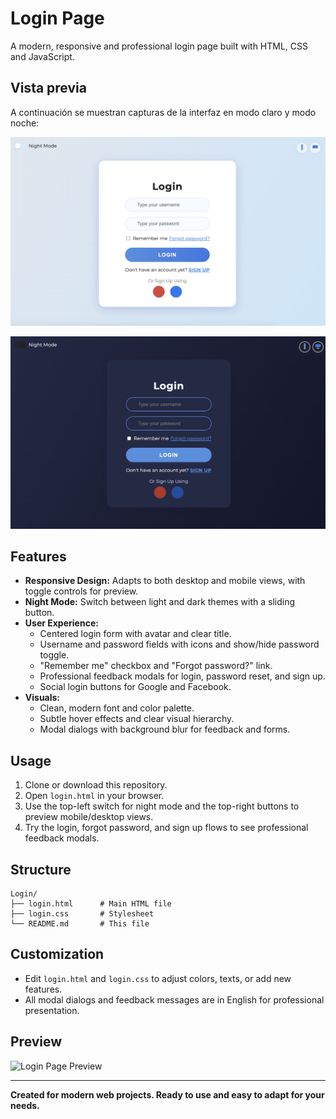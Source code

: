 # Login Page

A modern, responsive and professional login page built with HTML, CSS and JavaScript.

## Vista previa

A continuación se muestran capturas de la interfaz en modo claro y modo noche:

![Vista modo claro](views/view.png)

![Vista modo noche](views/viewNight.png)

## Features

- **Responsive Design:** Adapts to both desktop and mobile views, with toggle controls for preview.
- **Night Mode:** Switch between light and dark themes with a sliding button.
- **User Experience:**
  - Centered login form with avatar and clear title.
  - Username and password fields with icons and show/hide password toggle.
  - "Remember me" checkbox and "Forgot password?" link.
  - Professional feedback modals for login, password reset, and sign up.
  - Social login buttons for Google and Facebook.
- **Visuals:**
  - Clean, modern font and color palette.
  - Subtle hover effects and clear visual hierarchy.
  - Modal dialogs with background blur for feedback and forms.

## Usage

1. Clone or download this repository.
2. Open `login.html` in your browser.
3. Use the top-left switch for night mode and the top-right buttons to preview mobile/desktop views.
4. Try the login, forgot password, and sign up flows to see professional feedback modals.

## Structure

```
Login/
├── login.html      # Main HTML file
├── login.css       # Stylesheet
└── README.md       # This file
```

## Customization

- Edit `login.html` and `login.css` to adjust colors, texts, or add new features.
- All modal dialogs and feedback messages are in English for professional presentation.

## Preview

![Login Page Preview](preview.png)

---

**Created for modern web projects. Ready to use and easy to adapt for your needs.**
